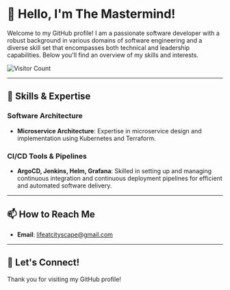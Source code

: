 # 👋 Hello, I'm The Mastermind!

Welcome to my GitHub profile! I am a passionate software developer with a robust background in various domains of software engineering and a diverse skill set that encompasses both technical and leadership capabilities. Below you'll find an overview of my skills and interests.

![Visitor Count](https://komarev.com/ghpvc/?username=inyour-dream&color=green)

---

## 🔧 Skills & Expertise

### Software Architecture
- **Microservice Architecture**: Expertise in microservice design and implementation using Kubernetes and Terraform.

### CI/CD Tools & Pipelines
- **ArgoCD, Jenkins, Helm, Grafana**: Skilled in setting up and managing continuous integration and continuous deployment pipelines for efficient and automated software delivery.

---

## 📫 How to Reach Me

- **Email**: lifeatcityscape@gmail.com

---

## 🚀 Let's Connect!

Thank you for visiting my GitHub profile!
